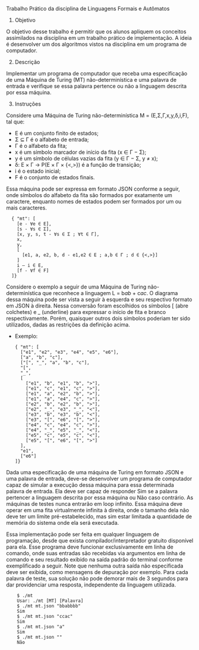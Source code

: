 Trabalho Prático da disciplina de Linguagens Formais e Autômatos

1. Objetivo
   
  O objetivo desse trabalho é permitir que os alunos apliquem os conceitos assimilados na disciplina em um trabalho prático de implementação. A ideia é desenvolver um dos algoritmos vistos na disciplina em um programa de computador.
  
2. Descrição

  Implementar um programa de computador que receba uma especificação de uma Máquina de Turing (MT) não-determinística e uma palavra de entrada e verifique se essa palavra pertence ou não a linguagem descrita por essa máquina.
  
3. Instruções

  Considere uma Máquina de Turing não-determinística M = (E,Σ,Γ,x,y,δ,i,F), tal que:

   * E é um conjunto finito de estados;
   * Σ ⊆ Γ é o alfabeto de entrada;
   * Γ é o alfabeto da fita;
   * x é um símbolo marcador de início da fita (x ∈ Γ − Σ);
   * y é um símbolo de células vazias da fita (y ∈ Γ − Σ, y ≠ x);
   * δ: E × Γ → P(E × Γ × {<,>}) é a função de transição;
   * i é o estado inicial;
   * F é o conjunto de estados finais.
  
  Essa máquina pode ser expressa em formato JSON conforme a seguir, onde símbolos do alfabeto da fita são formados por exatamente um caractere, enquanto nomes de estados podem ser formados por um ou mais caracteres.

      { "mt": [
        [e - ∀e ∈ E],
        [s - ∀s ∈ Σ],
        [x, y, s, t - ∀s ∈ Σ ; ∀t ∈ Γ],
        x,
        y,
        [
          [e1, a, e2, b, d - e1,e2 ∈ E ; a,b ∈ Γ ; d ∈ {<,>}]
        ]
        i – i ∈ E,
        [f - ∀f ∈ F]
      ]}
   
  Considere o exemplo a seguir de uma Máquina de Turing não-determinística que reconhece a linguagem L = b*ab* + c*ac*. O diagrama dessa máquina pode ser vista a seguir à esquerda e seu respectivo formato em JSON à direita. Nessa conversão foram escolhidos os símbolos [ (abre colchetes) e _ (underline) para expressar o início de fita e branco respectivamente. Porém, quaisquer outros dois símbolos poderiam ter sido utilizados, dadas as restrições da definição acima.

   * Exemplo:


         { "mt": [
           ["e1", "e2", "e3", "e4", "e5", "e6"],
           ["a", "b", "c"],
           ["[", "_", "a", "b", "c"],
           "[",
           "_",
           [
             ["e1", "b", "e1", "b", ">"],
             ["e1", "c", "e1", "c", ">"],
             ["e1", "a", "e2", "b", ">"],
             ["e1", "a", "e4", "c", ">"],
             ["e2", "b", "e2", "b", ">"],
             ["e2", "_", "e3", "_", "<"],
             ["e3", "b", "e3", "b", "<"],
             ["e3", "[", "e6", "[", ">"],
             ["e4", "c", "e4", "c", ">"],
             ["e4", "_", "e5", "_", "<"],
             ["e5", "c", "e5", "c", "<"],
             ["e5", "[", "e6", "[", ">"]
           ],
           "e1",
           ["e6"]
         ]}

  Dada uma especificação de uma máquina de Turing em formato JSON e uma palavra de entrada, deve-se desenvolver um programa de computador capaz de simular a execução dessa máquina para essa determinada palavra de entrada. Ela deve ser capaz de responder Sim se a palavra pertencer a linguagem descrita por essa máquina ou Não caso contrário. As máquinas de testes nunca entrarão em loop infinito. Essa máquina deve operar em uma fita virtualmente infinita à direita, onde o tamanho dela não deve ter um limite pré-estabelecido, mas sim estar limitada a quantidade de memória do sistema onde ela será executada. 
  
  Essa implementação pode ser feita em qualquer linguagem de programação, desde que exista compilador/interpretador gratuito disponível para ela. Esse programa deve funcionar exclusivamente em linha de comando, onde suas entradas são recebidas via argumentos em linha de comando e seu resultado exibido na saída padrão do terminal conforme exemplificado a seguir. Note que nenhuma outra saída não especificada deve ser exibida, como mensagens de depuração por exemplo. Para cada palavra de teste, sua solução não pode demorar mais de 3 segundos para dar providenciar uma resposta, independente da linguagem utilizada.
  
        $ ./mt
        Usar: ./mt [MT] [Palavra]
        $ ./mt mt.json "bbabbbb"
        Sim
        $ ./mt mt.json "ccac"
        Sim
        $ ./mt mt.json "a"
        Sim
        $ ./mt mt.json ""
        Não
